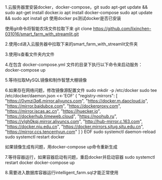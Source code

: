 1.云服务器里安装docker，docker-compose，git
sudo apt-get update && sudo apt-get install docker.io
apt  install docker-compose
sudo apt update && sudo apt install git
使用docker ps测试docker是否已安装

使用git命令将智能农场文件拉取下来
git clone https://github.com/lixinchen-031016/smart_farm_with_streamlit.git

2.使用cd进入云服务器中拉取下来的smart_farm_with_streamlit文件夹

3.使用ls查看文件夹内文件

4.在包含 docker-compose.yml 文件的目录下执行以下命令来启动服务：
docker-compose up

5.等待拉取MySQL镜像和制作智慧大棚镜像

6.如果存在网络问题，修改镜像源配置文件
sudo mkdir -p /etc/docker
sudo tee /etc/docker/daemon.json <<-'EOF'
{
"registry-mirrors": [
"https://0vmzj3q6.mirror.aliyuncs.com",
"https://docker.m.daocloud.io",
"https://mirror.baidubce.com",
"https://dockerproxy.com",
"https://mirror.iscas.ac.cn",
"https://huecker.io",
"https://dockerhub.timeweb.cloud",
"https://noohub.ru",
"https://vlgh0kqj.mirror.aliyuncs.com",
"http://hub-mirror.c.163.com",
"https://docker.nju.edu.cn",
"https://docker.mirrors.sjtug.sjtu.edu.cn",
"https://mirror.ccs.tencentyun.com"
]
}
EOF
sudo systemctl daemon-reload
sudo systemctl restart docker

如果镜像生成有问题，用docker-compose up命令重新生成

7.等待容器运行，如果容器启动有问题，重启docker并启动容器
sudo systemctl restart docker
docker-compose up

8.需要进入数据库容器运行intelligent_farm.sql才能正常使用
